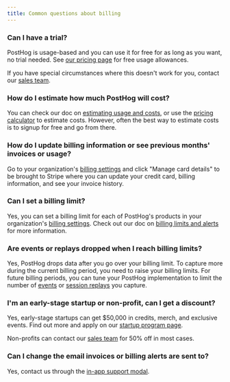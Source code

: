 ```yaml
---
title: Common questions about billing
---
```


### Can I have a trial?

PostHog is usage-based and you can use it for free for as long as you want, no trial needed. See [our pricing page](/pricing) for free usage allowances.

If you have special circumstances where this doesn't work for you, contact our [sales team](/contact-sales). 

### How do I estimate how much PostHog will cost?

You can check our doc on [estimating usage and costs](/docs/billing/estimating-usage-costs), or use the [pricing calculator](/pricing) to estimate costs. However, often the best way to estimate costs is to signup for free and go from there.

### How do I update billing information or see previous months' invoices or usage?

Go to your organization's [billing settings](https://app.posthog.com/organization/billing) and click "Manage card details" to be brought to Stripe where you can update your credit card, billing information, and see your invoice history.

### Can I set a billing limit?

Yes, you can set a billing limit for each of PostHog's products in your organization's [billing settings](https://app.posthog.com/organization/billing). Check out our doc on [billing limits and alerts](/docs/billing/estimating-usage-costs) for more information.

### Are events or replays dropped when I reach billing limits?

Yes, PostHog drops data after you go over your billing limit. To capture more during the current billing period, you need to raise your billing limits. For future billing periods, you can tune your PostHog implementation to limit the number of [events](/tutorials/fewer-unwanted-events) or [session replays](/tutorials/limit-session-recordings) you capture.

### I'm an early-stage startup or non-profit, can I get a discount?

Yes, early-stage startups can get $50,000 in credits, merch, and exclusive events. Find out more and apply on our [startup program page](/startups).

Non-profits can contact our [sales team](/contact-sales) for 50% off in most cases.

### Can I change the email invoices or billing alerts are sent to?

Yes, contact us through the [in-app support modal](https://app.posthog.com/project/settings#supportModal=support%3Abilling).